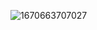 ![1670663707027](https://user-images.githubusercontent.com/49553719/206842825-608c852b-bc91-4551-9e6e-5f5ab141e27c.jpg)
